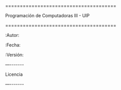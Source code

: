 ======================================

Programación de Computadoras III - UIP

======================================


:Autor: <nombre>

:Fecha: <fecha>

:Versión: <version>


<descripcion>


—-------

Licencia

—-------

<licencia>
